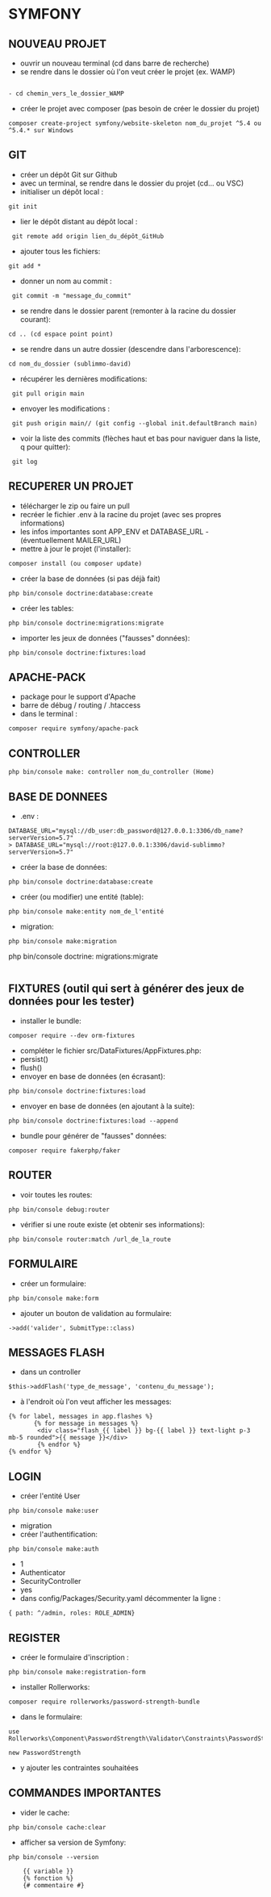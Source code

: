 # SYMFONY

## NOUVEAU PROJET

- ouvrir un nouveau terminal (cd dans barre de recherche)
- se rendre dans le dossier où l'on veut créer le projet (ex. WAMP)
```

- cd chemin_vers_le_dossier_WAMP
```
- créer le projet avec composer (pas besoin de créer le dossier du projet)
```
composer create-project symfony/website-skeleton nom_du_projet ^5.4 ou ^5.4.* sur Windows
```

## GIT

- créer un dépôt Git sur Github
- avec un terminal, se rendre dans le dossier du projet (cd... ou VSC)
- initialiser un dépôt local :
```
git init
```
- lier le dépôt distant au dépôt local :
```
 git remote add origin lien_du_dépôt_GitHub
```
- ajouter tous les fichiers:
```
git add *
```
- donner un nom au commit :
```
 git commit -m "message_du_commit"
```
- se rendre dans le dossier parent (remonter à la racine du dossier courant):
```
cd .. (cd espace point point)
```
- se rendre dans un autre dossier (descendre dans l'arborescence):
```
cd nom_du_dossier (sublimmo-david)
```
- récupérer les dernières modifications:
```
 git pull origin main
```
- envoyer les modifications :
```
 git push origin main// (git config --global init.defaultBranch main)
```
- voir la liste des commits (flèches haut et bas pour naviguer dans la liste, q pour quitter):
```
 git log
```

 ## RECUPERER UN PROJET

 - télécharger le zip ou faire un pull
 - recréer le fichier .env à la racine du projet (avec ses propres informations)
 - les infos importantes sont APP_ENV  et DATABASE_URL - (éventuellement MAILER_URL)
 - mettre à jour le projet (l'installer):
 ```
 composer install (ou composer update)
 ```

 - créer la base de données (si pas déjà fait)
 ```
 php bin/console doctrine:database:create
 ```
 - créer les tables:
 ```
 php bin/console doctrine:migrations:migrate
 ```
 - importer les jeux de données ("fausses" données):
 ```
 php bin/console doctrine:fixtures:load
 ```

## APACHE-PACK

- package pour le support d'Apache
- barre de débug / routing / .htaccess
- dans le terminal :
```
composer require symfony/apache-pack
```

## CONTROLLER

```
php bin/console make: controller nom_du_controller (Home)
```

## BASE DE DONNEES

- .env :
```
DATABASE_URL="mysql://db_user:db_password@127.0.0.1:3306/db_name?serverVersion=5.7"
> DATABASE_URL="mysql://root:@127.0.0.1:3306/david-sublimmo?serverVersion=5.7"
```

- créer la base de données:
```
php bin/console doctrine:database:create
```
- créer (ou modifier) une entité (table):
```
php bin/console make:entity nom_de_l'entité
```
- migration:
```
php bin/console make:migration
```
php bin/console doctrine: migrations:migrate
```
```
## FIXTURES (outil qui sert à générer des jeux de données pour les tester)

- installer le bundle:
```
composer require --dev orm-fixtures
```
- compléter le fichier src/DataFixtures/AppFixtures.php:
- persist()
- flush()
- envoyer en base de données (en écrasant):
```
php bin/console doctrine:fixtures:load
```
- envoyer en base de données (en ajoutant à la suite):
```
php bin/console doctrine:fixtures:load --append
```
- bundle pour générer de "fausses" données:
```
composer require fakerphp/faker
```

## ROUTER
- voir toutes les routes:
```
php bin/console debug:router
```
- vérifier si une route existe (et obtenir ses informations):
```
php bin/console router:match /url_de_la_route
```

## FORMULAIRE

- créer un formulaire:
```
php bin/console make:form
```
- ajouter un bouton de validation au formulaire:
```
->add('valider', SubmitType::class)
```

## MESSAGES FLASH

- dans un controller
```
$this->addFlash('type_de_message', 'contenu_du_message');
```
- à l'endroit où l'on veut afficher les messages:
```
{% for label, messages in app.flashes %}
       {% for message in messages %}
        <div class="flash_{{ label }} bg-{{ label }} text-light p-3 mb-5 rounded">{{ message }}</div>
        {% endfor %}
{% endfor %}
```
## LOGIN

- créer l'entité User
```
php bin/console make:user
```
- migration
- créer l'authentification:
```
php bin/console make:auth
```
- 1
- Authenticator
- SecurityController
- yes
- dans config/Packages/Security.yaml décommenter la ligne :
```
{ path: ^/admin, roles: ROLE_ADMIN}
```

## REGISTER

- créer le formulaire d'inscription :
```
php bin/console make:registration-form
```
- installer Rollerworks:
```
composer require rollerworks/password-strength-bundle
```
- dans le formulaire:
```
use Rollerworks\Component\PasswordStrength\Validator\Constraints\PasswordStrength;
```
```
new PasswordStrength
```
- y ajouter les contraintes souhaitées


## COMMANDES IMPORTANTES

- vider le cache:
```
php bin/console cache:clear
```
- afficher sa version de Symfony:
```
php bin/console --version
```

        {{ variable }}
        {% fonction %}
        {# commentaire #}

